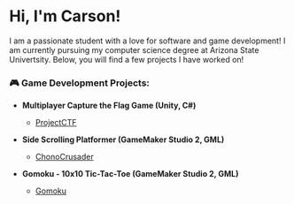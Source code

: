 <h1>Hi, I'm Carson!</h1>

I am a passionate student with a love for software and game development! I am currently pursuing my computer science degree at Arizona State Univertsity. Below, you will find a few projects I have worked on!

<h3>🎮 Game Development Projects:</h2>

- <b>Multiplayer Capture the Flag Game (Unity, C#)</b>
  - [ProjectCTF](https://github.com/)

- <b>Side Scrolling Platformer (GameMaker Studio 2, GML)</b>
  - [ChonoCrusader](https://github.com/cwcady/ChronoCrusader/)

- <b>Gomoku - 10x10 Tic-Tac-Toe (GameMaker Studio 2, GML)</b>
  - [Gomoku](https://github.com/cwcady/Gomoku/)

